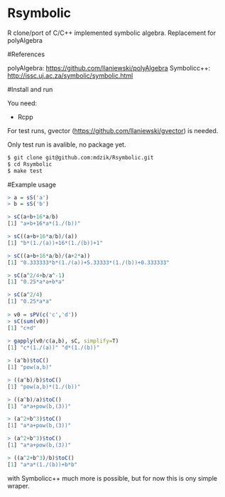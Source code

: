 # Rsymbolic
R clone/port of C/C++ implemented symbolic algebra. Replacement for polyAlgebra

#References

polyAlgebra: https://github.com/llaniewski/polyAlgebra
Symbolicc++: http://issc.uj.ac.za/symbolic/symbolic.html

#Install and run

You need:
 * Rcpp

For test runs, gvector (https://github.com/llaniewski/gvector) is needed.

Only test run is avalible, no package yet.

```bash
$ git clone git@github.com:mdzik/Rsymbolic.git
$ cd Rsymbolic
$ make test
```

#Example usage

```R
> a = sS('a')
> b = sS('b')

> sC(a+b+16*a/b)
[1] "a+b+16*a*(1./(b))"

> sC((a+b+16*a/b)/(a))
[1] "b*(1./(a))+16*(1./(b))+1"

> sC((a+b+16*a/b)/(a+2*a))
[1] "0.333333*b*(1./(a))+5.33333*(1./(b))+0.333333"

> sC(a^2/4+b/a^-1)
[1] "0.25*a*a+b*a"

> sC(a^2/4)
[1] "0.25*a*a"
 
> v0 = sPV(c('c','d'))
> sC(sum(v0))
[1] "c+d"
 
> gapply(v0/c(a,b), sC, simplify=T)
[1] "c*(1./(a))" "d*(1./(b))"

> (a^b)$toC() 
[1] "pow(a,b)"

> ((a^b)/b)$toC()
[1] "pow(a,b)*(1./(b))"

> ((a^b)/a)$toC()
[1] "a*a+pow(b,(3))"

> (a^2+b^3)$toC()
[1] "a*a+pow(b,(3))"

> (a^2+b^3)$toC()
[1] "a*a+pow(b,(3))"

> ((a^2+b^3)/b)$toC()
[1] "a*a*(1./(b))+b*b"

```

with Symbolicc++ much more is possible, but for now this is ony simple wraper.
